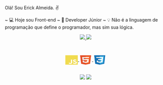 Olá! Sou Erick Almeida. ✌️

~ 💻 Hoje sou Front-end
~ 📌  Developer Júnior
~ 💡 Não é a linguagem de programação que define o programador, mas sim sua lógica.

<div align="center">
  <a href="https://github.com/DEVerickreal">
  <img height="180em" src="https://github-readme-stats.vercel.app/api?username=DEVerickreal&show_icons=true&theme=radical&include_all_commits=true&count_private=true"/>
  <img height="180em" src="https://github-readme-stats.vercel.app/api/top-langs/?username=DEVerickreal&layout=compact&langs_count=7&theme=radical"/>
    
   ##
 
<div style="display: inline_block"><br>
  <img align="center" alt="Rafa-Js" height="30" width="40" src="https://raw.githubusercontent.com/devicons/devicon/master/icons/javascript/javascript-plain.svg">
  <img align="center" alt="Rafa-HTML" height="30" width="40" src="https://raw.githubusercontent.com/devicons/devicon/master/icons/html5/html5-original.svg">
  <img align="center" alt="Rafa-CSS" height="30" width="40" src="https://raw.githubusercontent.com/devicons/devicon/master/icons/css3/css3-original.svg"
</div>
  
  ##
 
<div> 
  <a href="https://instagram.com/_erickalmeidareal" target="_blank"><img src="https://img.shields.io/badge/-Instagram-%23E4405F?style=for-the-badge&logo=instagram&logoColor=white" target="_blank"></a>
  <a href = "https://twitter.com/DEVerickreal"><img src="https://img.shields.io/badge/Twitter-1DA1F2?style=for-the-badge&logo=twitter&logoColor=white"></a>
</div>
